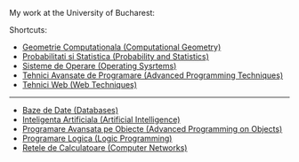 My work at the University of Bucharest:

Shortcuts:

- [Geometrie Computationala (Computational Geometry)](./Year%202/Sem%201/GC)
- [Probabilitati si Statistica (Probability and Statistics)](./Year%202/Sem%201/PS)
- [Sisteme de Operare (Operating Sysrtems)](./Year%202/Sem%201/SO)
- [Tehnici Avansate de Programare (Advanced Programming Techniques)](./Year%202/Sem%201/TAP)
- [Tehnici Web (Web Techniques)](./Year%202/Sem%201/TW)
---
- [Baze de Date (Databases)](./Year%202/Sem%202/BD)
- [Inteligenta Artificiala (Artificial Intelligence)](./Year%202/Sem%202/IA)
- [Programare Avansata pe Obiecte (Advanced Programming on Objects)](./Year%202/Sem%202/PAO)
- [Programare Logica (Logic Programming)](./Year%202/Sem%202/PL)
- [Retele de Calculatoare (Computer Networks)](./Year%202/Sem%202/RC)
